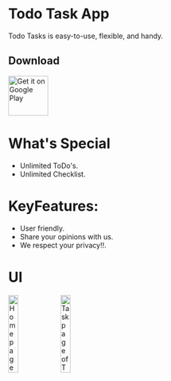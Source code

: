# Todo Task App
Todo Tasks is easy-to-use, flexible, and handy. 

## Download
[<img src="https://play.google.com/intl/en_us/badges/static/images/badges/en_badge_web_generic.png"
     alt="Get it on Google Play"
     height="80">](https://play.google.com/store/apps/details?id=com.ceosurya.todoapp)

# What's Special
- Unlimited ToDo's.
- Unlimited Checklist.

# KeyFeatures:

- User friendly.
- Share your opinions with us.
- We respect your privacy!!.

# UI
<img alt="Homepage of ToDo" src="https://www.linkpicture.com/q/20220330_105213.jpg" width="20%"> <img alt="Taskpage of ToDo" src="https://www.linkpicture.com/q/20220330_104255.jpg" width="20%">
